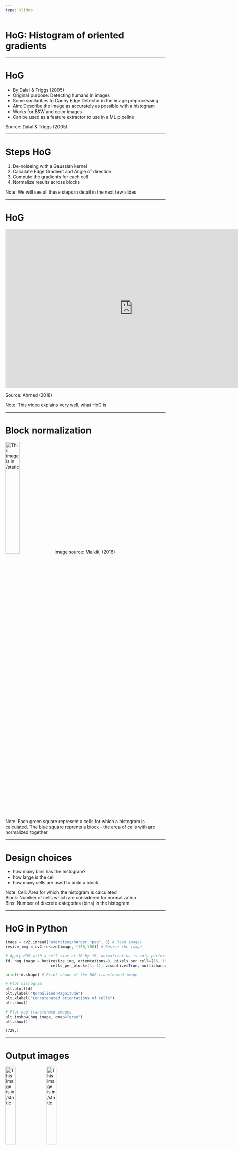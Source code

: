 ```yaml
---
type: slides
---
```


# HoG: Histogram of oriented gradients

---

# HoG

- By Dalal & Triggs (2005)
- Original purpose: Detecting humans in images
- Some similarities to Canny Edge Detector in the image preprocessing
- Aim: Describe the image as accurately as possible with a histogram
- Works for B&W and color images
- Can be used as a feature extractor to use in a ML pipeline

Source: Dalal & Triggs (2005)

---

# Steps HoG
1. De-noiseing with a Gaussian kernel
2. Calculate Edge Gradient and Angle of direction
3. Compute the gradients for each cell
4. Normalize results across blocks

Note: We will see all these steps in detail in the next few slides

---

# HoG

<html>
<iframe width="800" height="500" src="https://www.youtube.com/embed/4ESLTAd3IOM" frameborder="0" allow="accelerometer; autoplay; encrypted-media; gyroscope; picture-in-picture" allowfullscreen></iframe>
</html>

Source: Ahmed (2018)

Note: This video explains very well, what HoG is

---

# Block normalization

<img src="vl1/hog-16x16-block-normalization.gif" alt="This image is in /static" width="30%">
Image source: Malkik, (2016)

Note: Each green square represent a cells for which a histogram is calculated.
The blue square reprents a block - the area of cells with are normalized together


---
# Design choices
- how many bins has the histogram?
- how large is the cell
- how many cells are used to build a block 


Note: Cell: Area for which the histogram is calculated <br>
Block: Number of cells which are considered for normalization <br>
Bins: Number of discrete categories (bins) in the histogram <br>

---

# HoG in Python

```python
image = cv2.imread("exercises/burger.jpeg", 0) # Read images
resize_img = cv2.resize(image, (150,150)) # Resize the image

# Apply HOG with a cell size of 16 by 16, normalization is only performed with in the bloxk and the histogram has 9 bins.
fd, hog_image = hog(resize_img, orientations=9, pixels_per_cell=(16, 16),
                    cells_per_block=(1, 1), visualize=True, multichannel=False)

print(fd.shape) # Print shape of the HOG transformed image

# Plot histogram
plt.plot(fd)
plt.ylabel("Normalized Magnitude")
plt.xlabel("Concatenated orientations of cells")
plt.show()

# Plot hog transformed images
plt.imshow(hog_image, cmap="gray")
plt.show()

```

```out
(729,)
```

---


# Output images 

<img src="vl1/histogram.png" alt="This image is in /static" width="25%">
<img src="vl1/burger_hog.png" alt="This image is in /static" width="25%">

Note: The first image represents the histogram of the transformed image. We can see how the normalized magnitudes change from cell to cell.
The second image visualizes the orientation and magnitude of the gradients for the burger image. 

---

<html>
<h3> Refereces </h3>

<list>
    <li>
        Ahmed, R. (2018). Computer Vision with OpenCV: HOG Features Extraction. Retrieved from: https://www.youtube.com/watch?v=4ESLTAd3IOM
    </li>
    <li>
    Dalal, N., & Triggs, B. (2005). Histograms of oriented gradients for human detection. In 2005 IEEE 
        computer society conference on computer vision and pattern recognition (CVPR'05) (Vol. 1, pp. 886-893). 
        IEEE.
    </li>
    <li>
    	Malkik, S. (2016). Histogram of Oriented Gradients. Retrieved from: https://www.learnopencv.com/histogram-of-oriented-gradients/
    </li>
    <li>
      Scikit-image (2020). Histogram of Oriented Gradients. Last access, 22.02.2020: https://scikit-image.org/docs/dev/auto_examples/features_detection/plot_hog.html   
    </li>
</list>

</html>

---

# Let's do some coding ... 